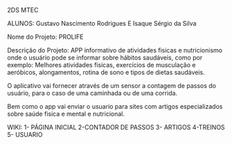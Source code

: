 2DS MTEC

ALUNOS:     Gustavo Nascimento Rodrigues E Isaque Sérgio da Silva

Nome do Projeto: PROLIFE

Descrição do Projeto:
APP informativo de atividades fisicas e nutricionismo onde o usuário pode se informar sobre hábitos saudáveis, como  por exemplo: Melhores atividades físicas, exercícios de musculação e aeróbicos, alongamentos, rotina de sono e tipos de dietas saudáveis.


O aplicativo vai fornecer através de um sensor a contagem de passos do usuário, para o caso de uma caminhada ou de uma corrida.


Bem como o app vai enviar o usuario para sites com artigos especializados sobre saúde fisica e mental e nutricional.

WIKI:
1- PÁGINA INICIAL
2-CONTADOR DE PASSOS
3- ARTIGOS
4-TREINOS
5- USUARIO
